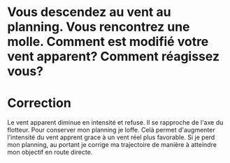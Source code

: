 # Vous descendez au vent au planning. Vous rencontrez une molle. Comment est modifié votre vent apparent? Comment réagissez vous?

# Correction
Le vent apparent diminue en intensité et refuse. Il se rapproche de l'axe du flotteur.
Pour conserver mon planning je loffe. Celà permet d'augmenter l'intensité du vent apprent grace à un vent réel plus favorable.
Si je perd mon planning, au portant je corrige ma trajectoire de manière à atteindre mon objectif en route directe.